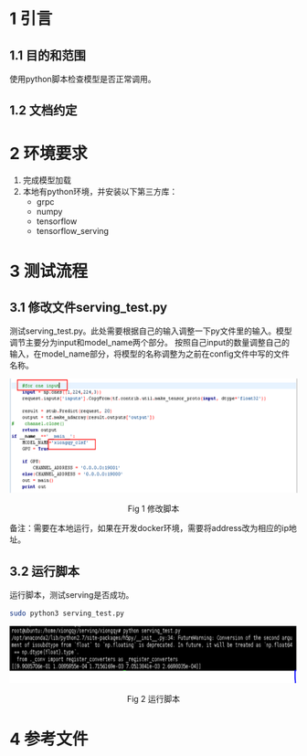 # 1 引言
## 1.1 目的和范围
使用python脚本检查模型是否正常调用。

## 1.2 文档约定


# 2 环境要求

1. 完成模型加载
2. 本地有python环境，并安装以下第三方库：
    - grpc
    - numpy
    - tensorflow
    - tensorflow_serving

# 3 测试流程
## 3.1 修改文件serving_test.py
测试serving_test.py。此处需要根据自己的输入调整一下py文件里的输入。模型调节主要分为input和model_name两个部分。 按照自己input的数量调整自己的输入，在model_name部分，将模型的名称调整为之前在config文件中写的文件名称。

<p align="center">
    <img src="imgs/1.png" height = "200" >
    <br>
    <div align="center">Fig 1 修改脚本</div>
</p>

备注：需要在本地运行，如果在开发docker环境，需要将address改为相应的ip地址。

## 3.2 运行脚本
运行脚本，测试serving是否成功。

```bash
sudo python3 serving_test.py
```

<p align="center">
    <img src="imgs/2.png" height = "100" >
    <br>
    <div align="center">Fig 2 运行脚本</div>
</p>

# 4 参考文件
